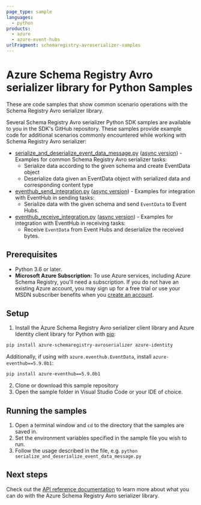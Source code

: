 ```yaml
---
page_type: sample
languages:
  - python
products:
  - azure
  - azure-event-hubs
urlFragment: schemaregistry-avroserializer-samples
---
```


# Azure Schema Registry Avro serializer library for Python Samples

These are code samples that show common scenario operations with the Schema Registry Avro serializer library.

Several Schema Registry Avro serializer Python SDK samples are available to you in the SDK's GitHub repository. These samples provide example code for additional scenarios commonly encountered while working with Schema Registry Avro serializer:

* [serialize_and_deserialize_event_data_message.py][serialize_and_deserialize_event_data_message_sample] ([async version][serialize_and_deserialize_event_data_message_async_sample]) - Examples for common Schema Registry Avro serializer tasks:
    * Serialize data according to the given schema and create EventData object
    * Deserialize data given an EventData object with serialized data and corresponding content type
* [eventhub_send_integration.py][eventhub_send_integration_sample] ([async version][eventhub_send_integration_async_sample]) - Examples for integration with EventHub in sending tasks:
    * Serialize data with the given schema and send `EventData` to Event Hubs.
* [eventhub_receive_integration.py][eventhub_receive_integration_sample] ([async version][eventhub_receive_integration_async_sample]) - Examples for integration with EventHub in receiving tasks:
    * Receive `EventData` from Event Hubs and deserialize the received bytes.

## Prerequisites
- Python 3.6 or later.
- **Microsoft Azure Subscription:**  To use Azure services, including Azure Schema Registry, you'll need a subscription.
If you do not have an existing Azure account, you may sign up for a free trial or use your MSDN subscriber benefits when you [create an account](https://account.windowsazure.com/Home/Index).

## Setup

1. Install the Azure Schema Registry Avro serializer client library and Azure Identity client library for Python with [pip](https://pypi.org/project/pip/):

```bash
pip install azure-schemaregistry-avroserializer azure-identity
```

Additionally, if using with `azure.eventhub.EventData`, install `azure-eventhub==5.9.0b1`:

```bash
pip install azure-eventhub==5.9.0b1
```

2. Clone or download this sample repository
3. Open the sample folder in Visual Studio Code or your IDE of choice.

## Running the samples

1. Open a terminal window and `cd` to the directory that the samples are saved in.
2. Set the environment variables specified in the sample file you wish to run.
3. Follow the usage described in the file, e.g. `python serialize_and_deserialize_event_data_message.py`

## Next steps

Check out the [API reference documentation][api_reference] to learn more about
what you can do with the Azure Schema Registry Avro serializer library.

<!-- LINKS -->
[serialize_and_deserialize_event_data_message_sample]: https://github.com/Azure/azure-sdk-for-python/tree/main/sdk/schemaregistry/azure-schemaregistry-avroserializer/samples/sync_samples/serialize_and_deserialize_event_data_message.py
[eventhub_send_integration_sample]:  https://github.com/Azure/azure-sdk-for-python/tree/main/sdk/schemaregistry/azure-schemaregistry-avroserializer/samples/sync_samples/eventhub_send_integration.py
[eventhub_receive_integration_sample]:  https://github.com/Azure/azure-sdk-for-python/tree/main/sdk/schemaregistry/azure-schemaregistry-avroserializer/samples/sync_samples/eventhub_receive_integration.py
[serialize_and_deserialize_event_data_message_async_sample]: https://github.com/Azure/azure-sdk-for-python/tree/main/sdk/schemaregistry/azure-schemaregistry-avroserializer/samples/async_samples/serialize_and_deserialize_event_data_message_async.py
[eventhub_send_integration_async_sample]:  https://github.com/Azure/azure-sdk-for-python/tree/main/sdk/schemaregistry/azure-schemaregistry-avroserializer/samples/async_samples/eventhub_send_integration_async.py
[eventhub_receive_integration_async_sample]:  https://github.com/Azure/azure-sdk-for-python/tree/main/sdk/schemaregistry/azure-schemaregistry-avroserializer/samples/async_samples/eventhub_receive_integration_async.py
[api_reference]: https://docs.microsoft.com/python/api/overview/azure/schemaregistry-avroserializer-readme
